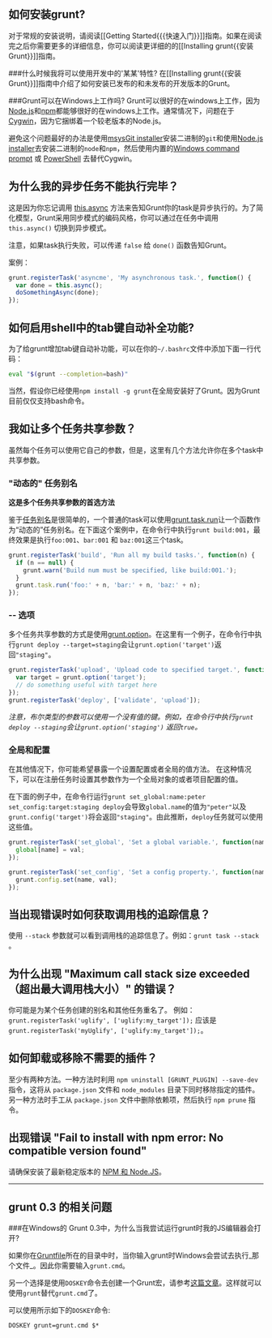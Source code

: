 ## 如何安装grunt?
对于常规的安装说明，请阅读[[Getting Started{{{快速入门}}]]指南。如果在阅读完之后你需要更多的详细信息，你可以阅读更详细的的[[Installing grunt{{安装 Grunt}}]]指南。

###什么时候我将可以使用开发中的'某某'特性?
在[[Installing grunt{{安装 Grunt}}]]指南中介绍了如何安装已发布的和未发布的开发版本的Grunt。

###Grunt可以在Windows上工作吗?
Grunt可以很好的在windows上工作，因为[Node.js](https://nodejs.org/)和[npm](https://www.npmjs.com/)都能够很好的在windows上工作。通常情况下，问题在于[Cygwin](http://www.cygwin.com/)，因为它捆绑着一个较老版本的Node.js。

避免这个问题最好的办法是使用[msysGit installer](http://msysgit.github.com/)安装二进制的`git`和使用[Node.js installer](https://nodejs.org/#download)去安装二进制的`node`和`npm`，然后使用内置的[Windows command prompt](http://www.cs.princeton.edu/courses/archive/spr05/cos126/cmd-prompt.html) 或 [PowerShell](http://support.microsoft.com/kb/968929) 去替代Cygwin。

## 为什么我的异步任务不能执行完毕？
这是因为你忘记调用 [this.async](grunt.task#wiki-this-async) 方法来告知Grunt你的task是异步执行的。为了简化模型，Grunt采用同步模式的编码风格，你可以通过在任务中调用 `this.async()` 切换到异步模式。

注意，如果task执行失败，可以传递 `false` 给 `done()` 函数告知Grunt。

案例：

```js
grunt.registerTask('asyncme', 'My asynchronous task.', function() {
  var done = this.async();
  doSomethingAsync(done);
});
```

## 如何启用shell中的tab键自动补全功能?
为了给grunt增加tab键自动补功能，可以在你的`~/.bashrc`文件中添加下面一行代码：

```bash
eval "$(grunt --completion=bash)"
```

当然，假设你已经使用`npm install -g grunt`在全局安装好了Grunt。因为Grunt目前仅仅支持bash命令。

## 我如让多个任务共享参数？

虽然每个任务可以使用它自己的参数，但是，这里有几个方法允许你在多个task中共享参数。

### "动态的" 任务别名
**这是多个任务共享参数的首选方法**

鉴于[任务别名](grunt#wiki-grunt-registerTask)是很简单的，一个普通的task可以使用[grunt.task.run](grunt.task#wiki-grunt-task-run)让一个函数作为“动态的”任务别名。在下面这个案例中，在命令行中执行`grunt build:001`，最终效果是执行`foo:001`、`bar:001` 和 `baz:001`这三个task。

```js
grunt.registerTask('build', 'Run all my build tasks.', function(n) {
  if (n == null) {
    grunt.warn('Build num must be specified, like build:001.');
  }
  grunt.task.run('foo:' + n, 'bar:' + n, 'baz:' + n);
});
```

### -- 选项

多个任务共享参数的方式是使用[grunt.option](grunt#wiki-grunt-option)。在这里有一个例子，在命令行中执行`grunt deploy --target=staging`会让`grunt.option('target')`返回`"staging"`。

```js
grunt.registerTask('upload', 'Upload code to specified target.', function() {
  var target = grunt.option('target');
  // do something useful with target here
});
grunt.registerTask('deploy', ['validate', 'upload']);
```

_注意，布尔类型的参数可以使用一个没有值的键。例如，在命令行中执行`grunt deploy --staging`会让`grunt.option('staging')` 返回`true`。_

### 全局和配置

在其他情况下，你可能希望暴露一个设置配置或者全局的值方法。 在这种情况下，可以在注册任务时设置其参数作为一个全局对象的或者项目配置的值。

在下面的例子中，在命令行运行`grunt set_global:name:peter set_config:target:staging deploy`会导致`global.name`的值为`"peter"`以及`grunt.config('target')`将会返回`"staging"`。由此推断，`deploy`任务就可以使用这些值。

```js
grunt.registerTask('set_global', 'Set a global variable.', function(name, val) {
  global[name] = val;
});

grunt.registerTask('set_config', 'Set a config property.', function(name, val) {
  grunt.config.set(name, val);
});
```

## 当出现错误时如何获取调用栈的追踪信息？

使用 `--stack` 参数就可以看到调用栈的追踪信息了。例如：`grunt task --stack` 。

## 为什么出现 "Maximum call stack size exceeded（超出最大调用栈大小）" 的错误？

你可能是为某个任务创建的别名和其他任务重名了。
例如：`grunt.registerTask('uglify', ['uglify:my_target']);` 应该是 `grunt.registerTask('myUglify', ['uglify:my_target']);`。

## 如何卸载或移除不需要的插件？

至少有两种方法。一种方法时利用 `npm uninstall [GRUNT_PLUGIN] --save-dev` 指令，这将从 `package.json` 文件和 `node_modules` 目录下同时移除指定的插件。另一种方法时手工从 `package.json` 文件中删除依赖项，然后执行 `npm prune` 指令。

## 出现错误 "Fail to install with npm error: No compatible version found"

请确保安装了最新稳定版本的 [NPM 和 Node.JS](https://nodejs.org/)。


***


## grunt 0.3 的相关问题

###在Windows的 Grunt 0.3中，为什么当我尝试运行grunt时我的JS编辑器会打开?

如果你在[Gruntfile](getting-started)所在的目录中时，当你输入grunt时Windows会尝试去执行_那个文件_。因此你需要输入`grunt.cmd`。

另一个选择是使用`DOSKEY`命令去创建一个Grunt宏，请参考[这篇文章](https://gist.github.com/vladikoff/38307908088d58af206b)。这样就可以使用`grunt`替代`grunt.cmd`了。

可以使用所示如下的`DOSKEY`命令:

```
DOSKEY grunt=grunt.cmd $*
```

